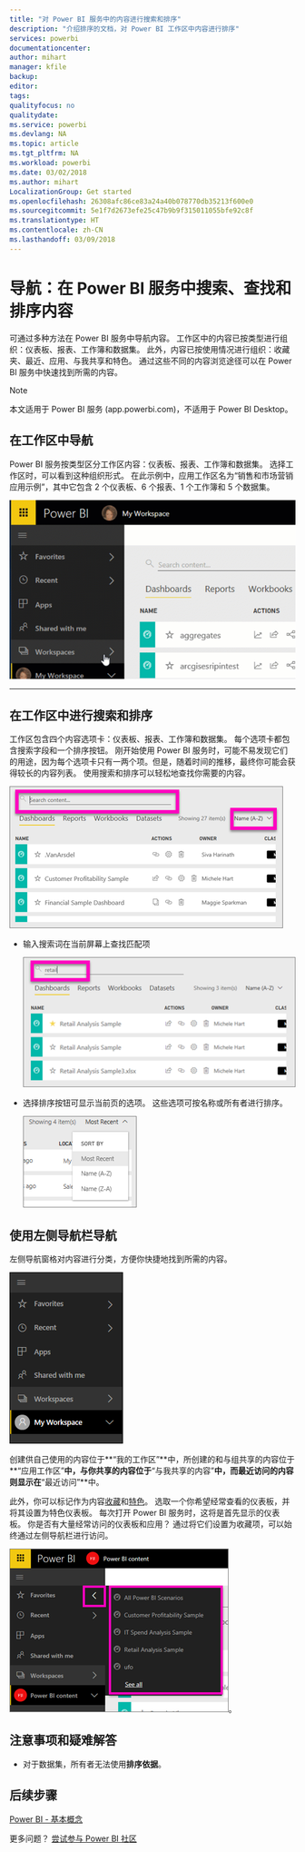 ```yaml
---
title: "对 Power BI 服务中的内容进行搜索和排序"
description: "介绍排序的文档，对 Power BI 工作区中内容进行排序"
services: powerbi
documentationcenter: 
author: mihart
manager: kfile
backup: 
editor: 
tags: 
qualityfocus: no
qualitydate: 
ms.service: powerbi
ms.devlang: NA
ms.topic: article
ms.tgt_pltfrm: NA
ms.workload: powerbi
ms.date: 03/02/2018
ms.author: mihart
LocalizationGroup: Get started
ms.openlocfilehash: 26308afc86ce83a24a40b078770db35213f600e0
ms.sourcegitcommit: 5e1f7d2673efe25c47b9b9f315011055bfe92c8f
ms.translationtype: HT
ms.contentlocale: zh-CN
ms.lasthandoff: 03/09/2018
---
```

# <a name="navigation-searching-finding-and-sorting-content-in-power-bi-service"></a>导航：在 Power BI 服务中搜索、查找和排序内容
可通过多种方法在 Power BI 服务中导航内容。 工作区中的内容已按类型进行组织：仪表板、报表、工作簿和数据集。  此外，内容已按使用情况进行组织：收藏夹、最近、应用、与我共享和特色。 通过这些不同的内容浏览途径可以在 Power BI 服务中快速找到所需的内容。  

>[!NOTE] 
>本文适用于 Power BI 服务 (app.powerbi.com)，不适用于 Power BI Desktop。

## <a name="navigation-within-workspaces"></a>在工作区中导航

Power BI 服务按类型区分工作区内容：仪表板、报表、工作簿和数据集。 选择工作区时，可以看到这种组织形式。 在此示例中，应用工作区名为“销售和市场营销应用示例”，其中它包含 2 个仪表板、6 个报表、1 个工作簿和 5 个数据集。

![视频](media/service-navigation-search-filter-sort/workspaces.gif)

________________________________________

## <a name="searching-and-sorting-in-workspaces"></a>在工作区中进行搜索和排序
工作区包含四个内容选项卡：仪表板、报表、工作簿和数据集。  每个选项卡都包含搜索字段和一个排序按钮。  刚开始使用 Power BI 服务时，可能不易发现它们的用途，因为每个选项卡只有一两个项。但是，随着时间的推移，最终你可能会获得较长的内容列表。  使用搜索和排序可以轻松地查找你需要的内容。

![“仪表板”选项卡](media/service-navigation-search-filter-sort/power-bi-search-sort2.png)

* 输入搜索词在当前屏幕上查找匹配项
  
   ![输入搜索词](media/service-navigation-search-filter-sort/power-bi-search2.png)
* 选择排序按钮可显示当前页的选项。 这些选项可按名称或所有者进行排序。
  
   ![排序菜单](media/service-navigation-search-filter-sort/power-bi-sort-alpha.png)

## <a name="navigation-using-the-left-navbar"></a>使用左侧导航栏导航
左侧导航窗格对内容进行分类，方便你快捷地找到所需的内容。  

![左侧导航窗格](media/service-navigation-search-filter-sort/power-bi-newnav.png)



创建供自己使用的内容位于**“我的工作区”**中，所创建的和与组共享的内容位于 **“应用工作区”**中，与你共享的内容位于**“与我共享的内容”**中，而最近访问的内容则显示在**“最近访问”**中。

此外，你可以标记作为内容[收藏](service-dashboard-favorite.md)和[特色](service-dashboard-featured.md)。 选取一个你希望经常查看的仪表板，并将其设置为特色仪表板。 每次打开 Power BI 服务时，这将是首先显示的仪表板。 你是否有大量经常访问的仪表板和应用？ 通过将它们设置为收藏项，可以始终通过左侧导航栏进行访问。

![收藏夹浮出控件](media/service-navigation-search-filter-sort/power-bi-favorite-flyout.png)。


## <a name="considerations-and-troubleshooting"></a>注意事项和疑难解答
* 对于数据集，所有者无法使用**排序依据**。

## <a name="next-steps"></a>后续步骤
[Power BI - 基本概念](service-basic-concepts.md)

更多问题？ [尝试参与 Power BI 社区](http://community.powerbi.com/)